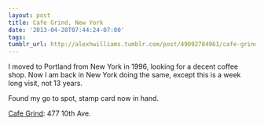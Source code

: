 ```yaml
---
layout: post
title: Cafe Grind, New York
date: '2013-04-28T07:44:24-07:00'
tags: 
tumblr_url: http://alexhwilliams.tumblr.com/post/49092784961/cafe-grind-new-york
---
```

<p>I moved to Portland from New York in 1996, looking for a decent coffee shop. Now I am back in New York doing the same, except this is a week long visit, not 13 years. </p>
<p>Found my go to spot, stamp card now in hand.</p>
<p><a href="http://www.thecafegrind.com/cgi-bin/home.pl">Cafe Grind</a>: 477&#160;10th Ave.</p>
